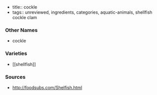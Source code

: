 - title:: cockle
- tags:: unreviewed, ingredients, categories, aquatic-animals, shellfish
cockle clam

### Other Names

* cockle

### Varieties

* [[shellfish]]

### Sources
* http://foodsubs.com/Shelfish.html
